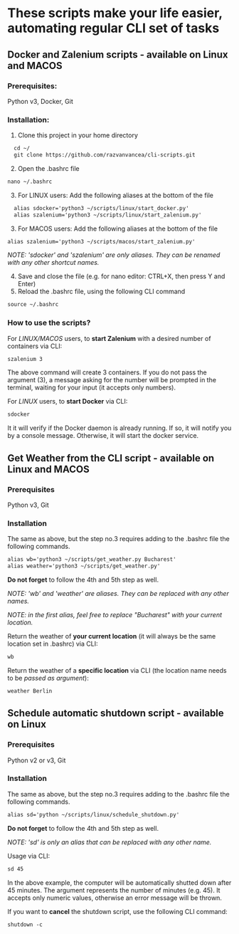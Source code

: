 # These scripts make your life easier, automating regular CLI set of tasks
## **Docker and Zalenium scripts** - available on Linux and MACOS
### **Prerequisites:** 
Python v3, Docker, Git

### **Installation:**
1. Clone this project in your home directory
```html
  cd ~/
  git clone https://github.com/razvanvancea/cli-scripts.git
```
2. Open the .bashrc file
```html
nano ~/.bashrc
```
3. For LINUX users: Add the following aliases at the bottom of the file
```html
  alias sdocker='python3 ~/scripts/linux/start_docker.py'
  alias szalenium='python3 ~/scripts/linux/start_zalenium.py'
```
3. For MACOS users: Add the following aliases at the bottom of the file
```html
alias szalenium='python3 ~/scripts/macos/start_zalenium.py'
```

_NOTE: 'sdocker' and 'szalenium' are only aliases. They can be renamed with any other shortcut names._

4. Save and close the file (e.g. for nano editor: CTRL+X, then press Y and Enter)
5. Reload the .bashrc file, using the following CLI command
```html
source ~/.bashrc
```

### **How to use the scripts?**

For _LINUX/MACOS_ users, to **start Zalenium** with a desired number of containers via CLI:
```html
szalenium 3
```
The above command will create 3 containers. If you do not pass the argument (3), a message asking for the number will be prompted in the terminal, waiting for your input (it accepts only numbers).

For _LINUX_ users, to **start Docker** via CLI:
```html
sdocker
```

It it will verify if the Docker daemon is already running. If so, it will notify you by a console message. Otherwise, it will start the docker service.

## **Get Weather from the CLI script** - available on Linux and MACOS

### **Prerequisites**
Python v3, Git

### **Installation**
The same as above, but the step no.3 requires adding to the .bashrc file the following commands.

```html
alias wb='python3 ~/scripts/get_weather.py Bucharest'
alias weather='python3 ~/scripts/get_weather.py' 
```

**Do not forget** to follow the 4th and 5th step as well.

_NOTE: 'wb' and 'weather' are aliases. They can be replaced with any other names._

_NOTE: in the first alias, feel free to replace "Bucharest" with your current location._

Return the weather of **your current location** (it will always be the same location set in .bashrc) via CLI:
```html
wb
```

Return the weather of a **specific location** via CLI (the location name needs to be _passed as argument_):
```html
weather Berlin
```

## **Schedule automatic shutdown script** - available on Linux

### **Prerequisites**
Python v2 or v3, Git

### **Installation**
The same as above, but the step no.3 requires adding to the .bashrc file the following commands.

```html
alias sd='python ~/scripts/linux/schedule_shutdown.py'
```

**Do not forget** to follow the 4th and 5th step as well.

_NOTE: 'sd' is only an alias that can be replaced with any other name._

Usage via CLI:
```html
sd 45
```
In the above example, the computer will be automatically shutted down after 45 minutes.
The argument represents the number of minutes (e.g. 45). It accepts only numeric values, otherwise an error message will be thrown.

If you want to **cancel** the shutdown script, use the following CLI command:
```html
shutdown -c
```
